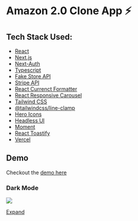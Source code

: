 # Amazon 2.0 Clone App ⚡

## Tech Stack Used:

- [React](https://reactjs.org/)
- [Next.js](https://nextjs.org/)
- [Next-Auth](https://next-auth.js.org/)
- [Typescript](https://www.typescriptlang.org/)
- [Fake Store API](https://fakestoreapi.com/)
- [Stripe API](https://stripe.com)
- [React Currenct Formatter](https://www.npmjs.com/package/react-currency-formatter)
- [React Responsive Carousel](https://www.npmjs.com/package/react-responsive-carousel)
- [Tailwind CSS](https://tailwindcss.com/docs/guides/nextjs)
- [@tailwindcss/line-clamp](https://www.npmjs.com/package/@tailwindcss/line-clamp)
- [Hero Icons](https://heroicons.com/)
- [Headless UI](https://headless.com/)
- [Moment](https://www.npmjs.com/package/moment)
- [React Toastify](https://www.npmjs.com/package/react-toastify)
- [Vercel](https://vercel.com/)

## Demo

Checkout the [demo here](https://amazon-clone-valyndsilva.vercel.app/)

### Dark Mode

![](/public/gifs/.gif)

[Expand](/public/demos/.mp4)
